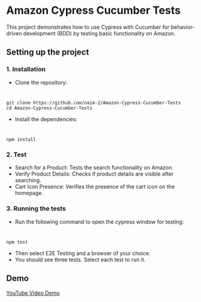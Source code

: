 # Amazon Cypress Cucumber Tests
This project demonstrates how to use Cypress with Cucumber for behavior-driven development (BDD) by testing basic functionality on Amazon.

## Setting up the project
### 1. Installation
* Clone the repository:
#     
    git clone https://github.com/naim-2/Amazon-Cypress-Cucumber-Tests
    cd Amazon-Cypress-Cucumber-Tests
* Install the dependencies:
#
    npm install  
### 2. Test
* Search for a Product: Tests the search functionality on Amazon.
* Verify Product Details: Checks if product details are visible after searching.
* Cart Icon Presence: Verifies the presence of the cart icon on the homepage.

### 3. Running the tests
* Run the following command to open the cypress window for testing:
#
    npm test
* Then select E2E Testing and a browser of your choice.
* You should see three tests. Select each test to run it.

## Demo
[YouTube Video Demo](https://www.youtube.com/) 